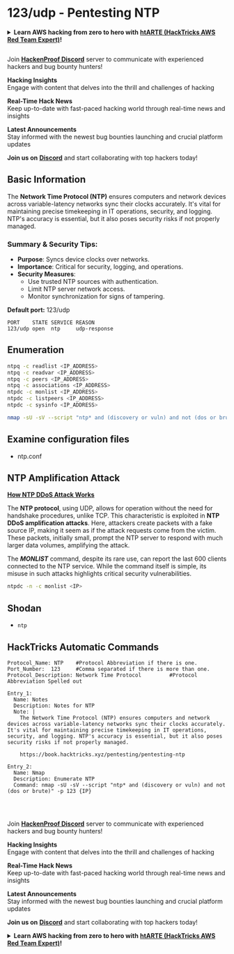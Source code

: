 # 123/udp - Pentesting NTP

<details>

<summary><strong>Learn AWS hacking from zero to hero with</strong> <a href="https://training.hacktricks.xyz/courses/arte"><strong>htARTE (HackTricks AWS Red Team Expert)</strong></a><strong>!</strong></summary>

Other ways to support HackTricks:

* If you want to see your **company advertised in HackTricks** or **download HackTricks in PDF** Check the [**SUBSCRIPTION PLANS**](https://github.com/sponsors/carlospolop)!
* Get the [**official PEASS & HackTricks swag**](https://peass.creator-spring.com)
* Discover [**The PEASS Family**](https://opensea.io/collection/the-peass-family), our collection of exclusive [**NFTs**](https://opensea.io/collection/the-peass-family)
* **Join the** 💬 [**Discord group**](https://discord.gg/hRep4RUj7f) or the [**telegram group**](https://t.me/peass) or **follow** us on **Twitter** 🐦 [**@carlospolopm**](https://twitter.com/hacktricks_live)**.**
* **Share your hacking tricks by submitting PRs to the** [**HackTricks**](https://github.com/carlospolop/hacktricks) and [**HackTricks Cloud**](https://github.com/carlospolop/hacktricks-cloud) github repos.

</details>

<figure><img src="../../.gitbook/assets/image (1) (3) (1).png" alt=""><figcaption></figcaption></figure>

Join [**HackenProof Discord**](https://discord.com/invite/N3FrSbmwdy) server to communicate with experienced hackers and bug bounty hunters!

**Hacking Insights**\
Engage with content that delves into the thrill and challenges of hacking

**Real-Time Hack News**\
Keep up-to-date with fast-paced hacking world through real-time news and insights

**Latest Announcements**\
Stay informed with the newest bug bounties launching and crucial platform updates

**Join us on** [**Discord**](https://discord.com/invite/N3FrSbmwdy) and start collaborating with top hackers today!

## Basic Information

The **Network Time Protocol (NTP)** ensures computers and network devices across variable-latency networks sync their clocks accurately. It's vital for maintaining precise timekeeping in IT operations, security, and logging. NTP's accuracy is essential, but it also poses security risks if not properly managed. 

### Summary & Security Tips:
- **Purpose**: Syncs device clocks over networks.
- **Importance**: Critical for security, logging, and operations.
- **Security Measures**:
  - Use trusted NTP sources with authentication.
  - Limit NTP server network access.
  - Monitor synchronization for signs of tampering.

**Default port:** 123/udp

```
PORT    STATE SERVICE REASON
123/udp open  ntp     udp-response
```

## Enumeration

```bash
ntpq -c readlist <IP_ADDRESS>
ntpq -c readvar <IP_ADDRESS>
ntpq -c peers <IP_ADDRESS>
ntpq -c associations <IP_ADDRESS>
ntpdc -c monlist <IP_ADDRESS>
ntpdc -c listpeers <IP_ADDRESS>
ntpdc -c sysinfo <IP_ADDRESS>
```

```bash
nmap -sU -sV --script "ntp* and (discovery or vuln) and not (dos or brute)" -p 123 <IP>
```

## Examine configuration files

* ntp.conf

## NTP Amplification Attack

[**How NTP DDoS Attack Works**](https://resources.infosecinstitute.com/network-time-protocol-ntp-threats-countermeasures/#gref)

The **NTP protocol**, using UDP, allows for operation without the need for handshake procedures, unlike TCP. This characteristic is exploited in **NTP DDoS amplification attacks**. Here, attackers create packets with a fake source IP, making it seem as if the attack requests come from the victim. These packets, initially small, prompt the NTP server to respond with much larger data volumes, amplifying the attack.

The **_MONLIST_** command, despite its rare use, can report the last 600 clients connected to the NTP service. While the command itself is simple, its misuse in such attacks highlights critical security vulnerabilities.


```bash
ntpdc -n -c monlist <IP>
```

## Shodan

* `ntp`

## HackTricks Automatic Commands

```
Protocol_Name: NTP    #Protocol Abbreviation if there is one.
Port_Number:  123     #Comma separated if there is more than one.
Protocol_Description: Network Time Protocol         #Protocol Abbreviation Spelled out

Entry_1:
  Name: Notes
  Description: Notes for NTP
  Note: |
    The Network Time Protocol (NTP) ensures computers and network devices across variable-latency networks sync their clocks accurately. It's vital for maintaining precise timekeeping in IT operations, security, and logging. NTP's accuracy is essential, but it also poses security risks if not properly managed. 

    https://book.hacktricks.xyz/pentesting/pentesting-ntp

Entry_2:
  Name: Nmap
  Description: Enumerate NTP
  Command: nmap -sU -sV --script "ntp* and (discovery or vuln) and not (dos or brute)" -p 123 {IP}
```

​

<figure><img src="../../.gitbook/assets/image (1) (3) (1).png" alt=""><figcaption></figcaption></figure>

Join [**HackenProof Discord**](https://discord.com/invite/N3FrSbmwdy) server to communicate with experienced hackers and bug bounty hunters!

**Hacking Insights**\
Engage with content that delves into the thrill and challenges of hacking

**Real-Time Hack News**\
Keep up-to-date with fast-paced hacking world through real-time news and insights

**Latest Announcements**\
Stay informed with the newest bug bounties launching and crucial platform updates

**Join us on** [**Discord**](https://discord.com/invite/N3FrSbmwdy) and start collaborating with top hackers today!

<details>

<summary><strong>Learn AWS hacking from zero to hero with</strong> <a href="https://training.hacktricks.xyz/courses/arte"><strong>htARTE (HackTricks AWS Red Team Expert)</strong></a><strong>!</strong></summary>

Other ways to support HackTricks:

* If you want to see your **company advertised in HackTricks** or **download HackTricks in PDF** Check the [**SUBSCRIPTION PLANS**](https://github.com/sponsors/carlospolop)!
* Get the [**official PEASS & HackTricks swag**](https://peass.creator-spring.com)
* Discover [**The PEASS Family**](https://opensea.io/collection/the-peass-family), our collection of exclusive [**NFTs**](https://opensea.io/collection/the-peass-family)
* **Join the** 💬 [**Discord group**](https://discord.gg/hRep4RUj7f) or the [**telegram group**](https://t.me/peass) or **follow** us on **Twitter** 🐦 [**@carlospolopm**](https://twitter.com/hacktricks_live)**.**
* **Share your hacking tricks by submitting PRs to the** [**HackTricks**](https://github.com/carlospolop/hacktricks) and [**HackTricks Cloud**](https://github.com/carlospolop/hacktricks-cloud) github repos.

</details>
